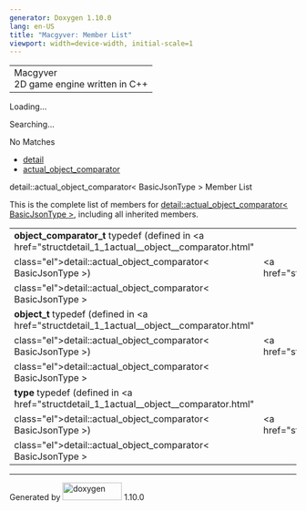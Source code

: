 ```yaml
---
generator: Doxygen 1.10.0
lang: en-US
title: "Macgyver: Member List"
viewport: width=device-width, initial-scale=1
---
```


<div id="top">

<div id="titlearea">

<table data-cellspacing="0" data-cellpadding="0">
<colgroup>
<col style="width: 100%" />
</colgroup>
<tbody>
<tr id="projectrow" class="odd">
<td id="projectalign"><div id="projectname">
Macgyver
</div>
<div id="projectbrief">
2D game engine written in C++
</div></td>
</tr>
</tbody>
</table>

</div>

<div id="main-nav">

</div>

<div id="MSearchSelectWindow"
onmouseover="return searchBox.OnSearchSelectShow()"
onmouseout="return searchBox.OnSearchSelectHide()"
onkeydown="return searchBox.OnSearchSelectKey(event)">

</div>

<div id="MSearchResultsWindow">

<div id="MSearchResults">

<div class="SRPage">

<div id="SRIndex">

<div id="SRResults">

</div>

<div id="Loading" class="SRStatus">

Loading...

</div>

<div id="Searching" class="SRStatus">

Searching...

</div>

<div id="NoMatches" class="SRStatus">

No Matches

</div>

</div>

</div>

</div>

</div>

<div id="nav-path" class="navpath">

- <a href="namespacedetail.html" class="el">detail</a>
- <a href="structdetail_1_1actual__object__comparator.html"
  class="el">actual_object_comparator</a>

</div>

</div>

<div class="header">

<div class="headertitle">

<div class="title">

detail::actual_object_comparator\< BasicJsonType \> Member List

</div>

</div>

</div>

<div class="contents">

This is the complete list of members for
<a href="structdetail_1_1actual__object__comparator.html"
class="el">detail::actual_object_comparator&lt; BasicJsonType &gt;</a>,
including all inherited members.

|                                                                                                       |                                                                        |     |
|-------------------------------------------------------------------------------------------------------|------------------------------------------------------------------------|-----|
| **object_comparator_t** typedef (defined in <a href="structdetail_1_1actual__object__comparator.html" 
 class="el">detail::actual_object_comparator&lt; BasicJsonType &gt;</a>)                                | <a href="structdetail_1_1actual__object__comparator.html"              
                                                                                                         class="el">detail::actual_object_comparator&lt; BasicJsonType &gt;</a>  |     |
| **object_t** typedef (defined in <a href="structdetail_1_1actual__object__comparator.html"            
 class="el">detail::actual_object_comparator&lt; BasicJsonType &gt;</a>)                                | <a href="structdetail_1_1actual__object__comparator.html"              
                                                                                                         class="el">detail::actual_object_comparator&lt; BasicJsonType &gt;</a>  |     |
| **type** typedef (defined in <a href="structdetail_1_1actual__object__comparator.html"                
 class="el">detail::actual_object_comparator&lt; BasicJsonType &gt;</a>)                                | <a href="structdetail_1_1actual__object__comparator.html"              
                                                                                                         class="el">detail::actual_object_comparator&lt; BasicJsonType &gt;</a>  |     |

</div>

------------------------------------------------------------------------

<span class="small">Generated
by [<img src="doxygen.svg" class="footer" width="104" height="31"
alt="doxygen" />](https://www.doxygen.org/index.html) 1.10.0</span>
